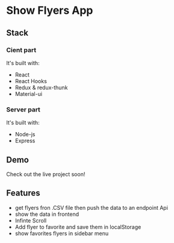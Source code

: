 # Show Flyers App


## Stack

### Cient part

It's built with:
- React
- React Hooks
- Redux & redux-thunk
- Material-ui

### Server part

It's built with:
- Node-js
- Express

## Demo
Check out the live project soon!

## Features

- get flyers fron .CSV file then push the data to an endpoint Api
- show the data in frontend
- Infinte Scroll
- Add flyer to favorite and save them in localStorage
- show favorites flyers in sidebar menu
